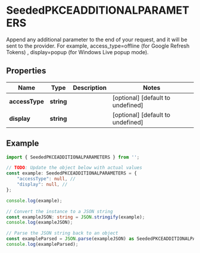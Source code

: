 
# SeededPKCEADDITIONALPARAMETERS

Append any additional parameter to the end of your request, and it will be sent to the provider. For example, access_type=offline (for Google Refresh Tokens) , display=popup (for Windows Live popup mode).

## Properties

Name | Type | Description | Notes
------------ | ------------- | ------------- | -------------
**accessType** | **string** |  | [optional] [default to undefined]
**display** | **string** |  | [optional] [default to undefined]

## Example

```typescript
import { SeededPKCEADDITIONALPARAMETERS } from '';

// TODO: Update the object below with actual values
const example: SeededPKCEADDITIONALPARAMETERS = {
    "accessType": null, // 
    "display": null, // 
};

console.log(example);

// Convert the instance to a JSON string
const exampleJSON: string = JSON.stringify(example);
console.log(exampleJSON);

// Parse the JSON string back to an object
const exampleParsed = JSON.parse(exampleJSON) as SeededPKCEADDITIONALPARAMETERS;
console.log(exampleParsed);
```




